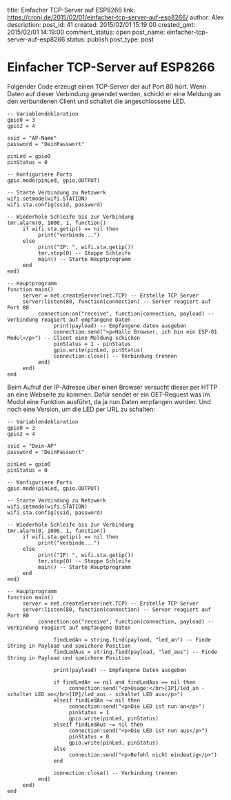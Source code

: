 title: Einfacher TCP-Server auf ESP8266
link: https://cronj.de/2015/02/01/einfacher-tcp-server-auf-esp8266/
author: Alex
description: 
post_id: 41
created: 2015/02/01 15:19:00
created_gmt: 2015/02/01 14:19:00
comment_status: open
post_name: einfacher-tcp-server-auf-esp8266
status: publish
post_type: post

# Einfacher TCP-Server auf ESP8266

Folgender Code erzeugt einen TCP-Server der auf Port 80 hört. Wenn Daten auf dieser Verbindung gesendet werden, schickt er eine Meldung an den verbundenen Client und schaltet die angeschlossene LED. 
    
    
    -- Variablendeklaration
    gpio0 = 3
    gpio2 = 4
    
    ssid = "AP-Name"
    password = "DeinPasswort"
    
    pinLed = gpio0
    pinStatus = 0
    
    -- Konfiguriere Ports
    gpio.mode(pinLed, gpio.OUTPUT)
    
    -- Starte Verbindung zu Netzwerk
    wifi.setmode(wifi.STATION)
    wifi.sta.config(ssid, password)
    
    -- Wiederhole Schleife bis zur Verbindung
    tmr.alarm(0, 1000, 1, function()
         if wifi.sta.getip() == nil then
              print("verbinde...")
         else
              print("IP: ", wifi.sta.getip())
              tmr.stop(0) -- Stoppe Schleife
              main() -- Starte Hauptprogramm
         end
    end)
    
    -- Hauptprogramm
    function main()
         server = net.createServer(net.TCP) -- Erstelle TCP Server
         server:listen(80, function(connection) -- Server reagiert auf Port 80
              connection:on("receive", function(connection, payload) -- Verbindung reagiert auf empfangene Daten
                   print(payload) -- Empfangene daten ausgeben
                   connection:send("<p>Hallo Browser, ich bin ein ESP-01 Modul</p>") -- Client eine Meldung schicken
                   pinStatus = 1 - pinStatus
                   gpio.write(pinLed, pinStatus)
                   connection:close() -- Verbindung trennen
              end)
         end)
    end

Beim Aufruf der IP-Adresse über einen Browser versucht dieser per HTTP an eine Webseite zu kommen. Dafür sendet er ein GET-Request was im Modul eine Funktion ausführt, da ja nun Daten empfangen wurden. Und noch eine Version, um die LED per URL zu schalten: 
    
    
    -- Variablendeklaration
    gpio0 = 3
    gpio2 = 4
    
    ssid = "Dein-AP"
    password = "DeinPasswort"
    
    pinLed = gpio0
    pinStatus = 0
    
    -- Konfiguriere Ports
    gpio.mode(pinLed, gpio.OUTPUT)
    
    -- Starte Verbindung zu Netzwerk
    wifi.setmode(wifi.STATION)
    wifi.sta.config(ssid, password)
    
    -- Wiederhole Schleife bis zur Verbindung
    tmr.alarm(0, 1000, 1, function()
         if wifi.sta.getip() == nil then
              print("verbinde...")
         else
              print("IP: ", wifi.sta.getip())
              tmr.stop(0) -- Stoppe Schleife
              main() -- Starte Hauptprogramm
         end
    end)
    
    -- Hauptprogramm
    function main()
         server = net.createServer(net.TCP) -- Erstelle TCP Server
         server:listen(80, function(connection) -- Server reagiert auf Port 80
              connection:on("receive", function(connection, payload) -- Verbindung reagiert auf empfangene Daten
    
                   findLedAn = string.find(payload, "led_an") -- Finde String in Payload und speichere Position
                   findLedAus = string.find(payload, "led_aus") -- Finde String in Payload und speichere Position
    
                   print(payload) -- Empfangene Daten ausgeben
    
                   if findLedAn == nil and findLedAus == nil then
                        connection:send("<p>Usage:</br>[IP]/led_an - schaltet LED an</br>[IP]/led_aus - schaltet LED aus</p>")
                   elseif findLedAn ~= nil then
                        connection:send("<p>Die LED ist nun an</p>")
                        pinStatus = 1
                        gpio.write(pinLed, pinStatus)
                   elseif findLedAus ~= nil then
                        connection:send("<p>Die LED ist nun aus</p>")
                        pinStatus = 0
                        gpio.write(pinLed, pinStatus)
                   else
                        connection:send("<p>Befehl nicht eindeutig</p>")
                   end
    
                   connection:close() -- Verbindung trennen
              end)
         end)
    end